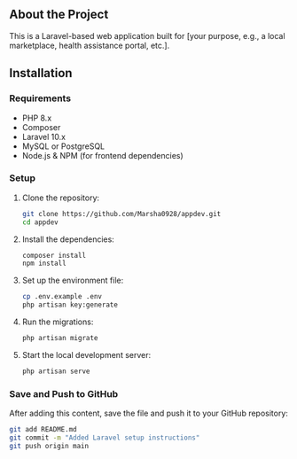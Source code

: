 ## About the Project
This is a Laravel-based web application built for [your purpose, e.g., a local marketplace, health assistance portal, etc.].

## Installation

### Requirements
- PHP 8.x
- Composer
- Laravel 10.x
- MySQL or PostgreSQL
- Node.js & NPM (for frontend dependencies)

### Setup
1. Clone the repository:
   ```sh
   git clone https://github.com/Marsha0928/appdev.git
   cd appdev
   ```
2. Install the dependencies:
   ```sh
   composer install
   npm install
   ```
3. Set up the environment file:
   ```sh
   cp .env.example .env
   php artisan key:generate
   ```
4. Run the migrations:
   ```sh
   php artisan migrate
   ```
5. Start the local development server:
   ```sh
   php artisan serve
   ```

### Save and Push to GitHub
After adding this content, save the file and push it to your GitHub repository:
```sh
git add README.md
git commit -m "Added Laravel setup instructions"
git push origin main
